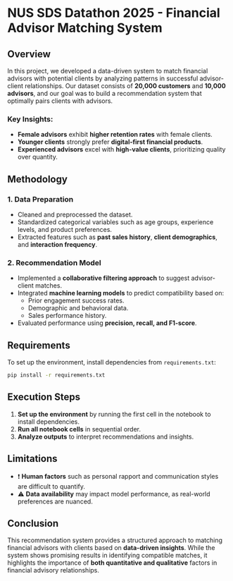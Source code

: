 # NUS SDS Datathon 2025 - Financial Advisor Matching System

## Overview
In this project, we developed a data-driven system to match financial advisors with potential clients by analyzing patterns in successful advisor-client relationships. Our dataset consists of **20,000 customers** and **10,000 advisors**, and our goal was to build a recommendation system that optimally pairs clients with advisors.

### Key Insights:
- **Female advisors** exhibit **higher retention rates** with female clients.
- **Younger clients** strongly prefer **digital-first financial products**.
- **Experienced advisors** excel with **high-value clients**, prioritizing quality over quantity.

## Methodology

### 1. Data Preparation
- Cleaned and preprocessed the dataset.
- Standardized categorical variables such as age groups, experience levels, and product preferences.
- Extracted features such as **past sales history**, **client demographics**, and **interaction frequency**.

### 2. Recommendation Model
- Implemented a **collaborative filtering approach** to suggest advisor-client matches.
- Integrated **machine learning models** to predict compatibility based on:
  - Prior engagement success rates.
  - Demographic and behavioral data.
  - Sales performance history.
- Evaluated performance using **precision, recall, and F1-score**.

## Requirements
To set up the environment, install dependencies from `requirements.txt`:
```bash
pip install -r requirements.txt
```

## Execution Steps
1. **Set up the environment** by running the first cell in the notebook to install dependencies.
2. **Run all notebook cells** in sequential order.
3. **Analyze outputs** to interpret recommendations and insights.

## Limitations
- ❗ **Human factors** such as personal rapport and communication styles are difficult to quantify.
- ⚠️ **Data availability** may impact model performance, as real-world preferences are nuanced.

## Conclusion
This recommendation system provides a structured approach to matching financial advisors with clients based on **data-driven insights**. While the system shows promising results in identifying compatible matches, it highlights the importance of **both quantitative and qualitative** factors in financial advisory relationships.

